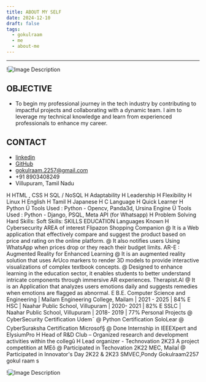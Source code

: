 ```yaml
---
title: ABOUT MY SELF
date: 2024-12-10
draft: false
tags:
  - gokulraam
  - me
  - about-me
---
```






----------------------------------------------
!![Image Description](/images/Pasted%20image%2020241210145647.png)

## **OBJECTIVE**
- To begin my professional journey in the tech industry by
contributing to impactful projects and collaborating with a
dynamic team. I aim to leverage my technical knowledge and
learn from experienced professionals to enhance my career.

## **CONTACT**
- [linkedin](https://www.linkedin.com/in/gokul-raam-s/) 
- [GitHub](https://github.com/Gokulraam2257) 
- gokulraam.2257@gmail.com 
- +91 8903408249 
- Villupuram, Tamil Nadu

 H HTML , CSS H SQL / NoSQL H Adaptability H Leadership H Flexibility H Linux H English H Tamil H Japanese H C Language H Quick Learner H Python Ü Tools Used : Python - Opencv, Panda3d, Ursina Engine Ü Tools Used : Python - Django, PSQL, Meta API (for Whatsapp) H Problem Solving Hard Skills: Soft Skills: SKILLS EDUCATION Languages Known H Cybersecurity AREA of interest Flipazon Shopping Companion @ It is a Web application that effectively compare and suggest the product based on price and rating on the online platform. @ It also notifies users Using WhatsApp when prices drop or they reach their budget limits. AR-E : Augmented Reality for Enhanced Learning @ It is an augmented reality solution that uses ArUco markers to render 3D models to provide interactive visualizations of complex textbook concepts. @ Designed to enhance learning in the education sector, it enables students to better understand intricate components through immersive AR experiences. Therapist.AI @ It is an Application that analyzes users emotions daily and suggests remedies when emotions are flagged as abnormal. E B.E. Computer Science and Engineering | Mailam Engineering College, Mailam | 2021 - 2025 | 84% E HSC | Naahar Public School, Villupuram | 2020- 2021 | 82% E SSLC | Naahar Public School, Villupuram | 2018- 2019 | 77% Personal Projects @ CyberSecurity Certification Udem¯ @ Python Certification SoloLear @ CyberSuraksha Certification Microsof§ @ Done Internship in IEEEXpert and ElysiumPro H Head of R&D Club – Organized research and development activities within the collegû H Lead organizer - Technovation 2K23 A project competition at MEô @ Participated in Techovation 2K22 MEC, MailaÍ @ Participated in Innovator's Day 2K22 & 2K23 SMVEC,Pondy Gokulraam2257 gokul raam s

!![Image Description](/images/Pasted%20image%2020241210171414.png)
